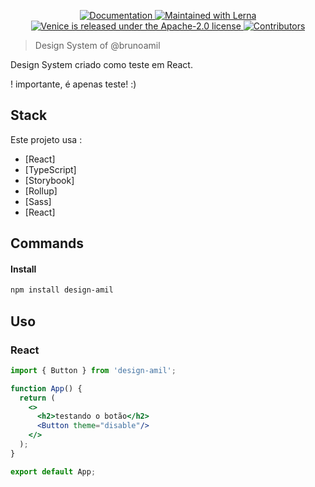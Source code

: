 <p align="center">
  <a
    href="https://juntossomosmais.github.io/venice"
    target="_blank"
  >
    <img
      alt="Documentation"
      src="https://img.shields.io/badge/documentation-yes-brightgreen.svg"
    />
  </a>
  <a
    href="https://lerna.js.org/"
    target="_blank"
  >
    <img
      src="https://img.shields.io/badge/maintained%20with-lerna-cc00ff.svg"
      alt="Maintained with Lerna"
    />
  </a>
  <a
    href="https://github.com/juntossomosmais/venice/blob/master/LICENSE"
    target="_blank"
  >
    <img
      src="https://img.shields.io/badge/license-Apache--2.0-blue.svg"
      alt="Venice is released under the Apache-2.0 license"
    />
  </a>
  <a
    href="https://github.com/juntossomosmais/venice/graphs/contributors"
    target="_blank"
  >
    <img
      alt="Contributors"
      src="https://img.shields.io/github/contributors/juntossomosmais/venice.svg"
    />
  </a>
</p>



> Design System of @brunoamil

Design System criado como teste em React.



! importante, é apenas teste! :)

## Stack

Este projeto usa :

- [React]
- [TypeScript]
- [Storybook]
- [Rollup]
- [Sass]
- [React]

## Commands

#### Install

```sh
npm install design-amil
```


## Uso

### React

```jsx
import { Button } from 'design-amil';

function App() {
  return (
    <>
      <h2>testando o botão</h2>
      <Button theme="disable"/>
    </>
  );
}

export default App;
```



